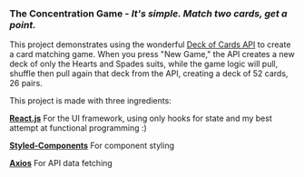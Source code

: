 ### **The Concentration Game** -  ___It's simple. Match two cards, get a point.___

This project demonstrates using the wonderful [Deck of Cards API](https://deckofcardsapi.com/) to create a card matching game. When you press "New Game," the API creates a new deck of only the Hearts and Spades suits, while the game logic will pull, shuffle then pull again that deck from the API, creating a deck of 52 cards, 26 pairs.


This project is made with three ingredients:

[**React.js**](https://reactjs.org/) For the UI framework, using only hooks for state and my best attempt at functional programming :)

[**Styled-Components**](https://www.styled-components.com/) For component styling

[**Axios**](https://github.com/axios/axios) For API data fetching


